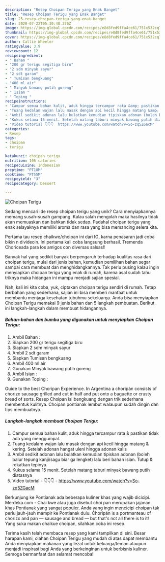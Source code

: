 ```yaml
---
description: "Resep Choipan Terigu yang Enak Banget"
title: "Resep Choipan Terigu yang Enak Banget"
slug: 25-resep-choipan-terigu-yang-enak-banget
date: 2020-07-22T05:30:48.376Z
image: https://img-global.cpcdn.com/recipes/e8d8fed9ffa4ce61/751x532cq70/choipan-terigu-foto-resep-utama.jpg
thumbnail: https://img-global.cpcdn.com/recipes/e8d8fed9ffa4ce61/751x532cq70/choipan-terigu-foto-resep-utama.jpg
cover: https://img-global.cpcdn.com/recipes/e8d8fed9ffa4ce61/751x532cq70/choipan-terigu-foto-resep-utama.jpg
author: Callie Wheeler
ratingvalue: 3.9
reviewcount: 12
recipeingredient:
- " Bahan "
- "200 gr terigu segitiga biru"
- "2 sdm minyak sayur"
- "2 sdt garam"
- " Tumisan bengkuang"
- "400 ml air"
- " Minyak bawang putih goreng"
- " Isian "
- " Toping "
recipeinstructions:
- "Campur semua bahan kulit, aduk hingga tercampur rata &amp; pastikan tidak ada yang menggumpal."
- "Tuang kedalam wajan lalu masak dengan api kecil hingga matang &amp; kering. Setelah adonan hangat uleni hingga adonan kalis"
- "Ambil sedikit adonan lalu bulatkan kemudian tipiskan adonan (boleh balur tepung kanji/sagu biar ga lengket) lalu beri bahan isian. Tutup &amp; rekatkan tepinya."
- "Kukus selama 15 menit. Setelah matang taburi minyak bawang putih diatasnya"
- "Video tutorial 👇👇👇  https://www.youtube.com/watch?v=So-zq5ZGacM"
categories:
- Resep
tags:
- choipan
- terigu

katakunci: choipan terigu 
nutrition: 106 calories
recipecuisine: Indonesian
preptime: "PT18M"
cooktime: "PT55M"
recipeyield: "3"
recipecategory: Dessert

---
```



![Choipan Terigu](https://img-global.cpcdn.com/recipes/e8d8fed9ffa4ce61/751x532cq70/choipan-terigu-foto-resep-utama.jpg)

Sedang mencari ide resep choipan terigu yang unik? Cara menyiapkannya memang susah-susah gampang. Kalau salah mengolah maka hasilnya tidak akan memuaskan dan bahkan tidak sedap. Padahal choipan terigu yang enak selayaknya memiliki aroma dan rasa yang bisa memancing selera kita.

Pertama tau resep chaikwe/choipan ini dari IG, karna penasaran jadi coba bikin n divideoin. Ini pertama kali coba langsung berhasil. Tremenda Choriceada para los amigos con diversas salsas!!

Banyak hal yang sedikit banyak berpengaruh terhadap kualitas rasa dari choipan terigu, mulai dari jenis bahan, kemudian pemilihan bahan segar sampai cara membuat dan menghidangkannya. Tak perlu pusing kalau ingin menyiapkan choipan terigu yang enak di rumah, karena asal sudah tahu triknya maka hidangan ini mampu menjadi sajian spesial.


Nah, kali ini kita coba, yuk, ciptakan choipan terigu sendiri di rumah. Tetap berbahan yang sederhana, sajian ini bisa memberi manfaat untuk membantu menjaga kesehatan tubuhmu sekeluarga. Anda bisa menyiapkan Choipan Terigu memakai 9 jenis bahan dan 5 langkah pembuatan. Berikut ini langkah-langkah dalam membuat hidangannya.

<!--inarticleads1-->

##### Bahan-bahan dan bumbu yang digunakan untuk menyiapkan Choipan Terigu:

1. Ambil  Bahan :
1. Siapkan 200 gr terigu segitiga biru
1. Siapkan 2 sdm minyak sayur
1. Ambil 2 sdt garam
1. Siapkan  Tumisan bengkuang
1. Ambil 400 ml air
1. Gunakan  Minyak bawang putih goreng
1. Ambil  Isian :
1. Gunakan  Toping :


Guide to the best Choripan Experience. In Argentina a choripán consists of chorizo sausage grilled and cut in half and put onto a baguette or crusty bread of sorts. Resep Choipan isi bengkuang dengan trik sederhana membentuk kulitnya. Choipan pontianak lembut walaupun sudah dingin dan tips membuatnya. 

<!--inarticleads2-->

##### Langkah-langkah membuat Choipan Terigu:

1. Campur semua bahan kulit, aduk hingga tercampur rata &amp; pastikan tidak ada yang menggumpal.
1. Tuang kedalam wajan lalu masak dengan api kecil hingga matang &amp; kering. Setelah adonan hangat uleni hingga adonan kalis
1. Ambil sedikit adonan lalu bulatkan kemudian tipiskan adonan (boleh balur tepung kanji/sagu biar ga lengket) lalu beri bahan isian. Tutup &amp; rekatkan tepinya.
1. Kukus selama 15 menit. Setelah matang taburi minyak bawang putih diatasnya
1. Video tutorial - 👇👇👇 -  https://www.youtube.com/watch?v=So-zq5ZGacM


Berkunjung ke Pontianak ada beberapa kuliner khas yang wajib dicicipi. Merdeka.com - Chai kwe atau juga disebut choi pan merupakan jajanan khas Pontianak yang sangat populer. Anda yang ingin mencicipi choipan tak perlu jauh-jauh mampir ke Pontianak dulu. Choripán is a portmanteau of chorizo and pan — sausage and bread — but that&#39;s not all there is to it! Yang suka makan chaikue choipan, silahkan coba ini resep. 

Terima kasih telah membaca resep yang kami tampilkan di sini. Besar harapan kami, olahan Choipan Terigu yang mudah di atas dapat membantu Anda menyiapkan makanan yang lezat untuk keluarga/teman ataupun menjadi inspirasi bagi Anda yang berkeinginan untuk berbisnis kuliner. Semoga bermanfaat dan selamat mencoba!
